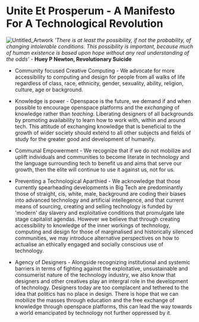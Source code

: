 # Unite Et Prosperum - A Manifesto For A Technological Revolution #

![Untitled_Artwork](https://user-images.githubusercontent.com/93615368/140510711-e838fc4e-64cf-478c-bd39-72b389c4b225.jpg)
*'There is at least the possibility, if not the probability, of changing intolerable conditions. This possibility is important, because much of human existence is based upon hope without any real understanding of the odds'* - **Huey P Newton, Revolutionary Suicide**

- Community focused Creative Computing - We advocate for more accessibility to computing and design for people from all walks of life regardless of class, race, ethnicity, gender, sexuality, ability, religion, culture, age or background.

- Knowledge is power - Openspace is the future, we demand if and when possible to encourage openspace platforms and the *exchanging* of knowledge rather than *teaching.* Liberating designers of all backgrounds by promoting availability to learn how to work with, within and around tech. This attitude of exchanging knowledge that is beneficial to the growth of wider society should extend to all other subjects and fields of study for the greater good and development of humanity. 

- Communal Empowerment - We recognize that if we do not mobilize and uplift individuals and communities to become literate in technology and the language surrounding tech to benefit us and aims that serve our growth, then the elite will continue to use it against us, not for us. 

- Preventing a Technological Aparthied - We acknowledge that those currently spearheading developments in Big Tech are predominantly those of straight, cis, white, male, background are coding their biases into advanced technology and artificial intellegence, and that current means of sourcing, creating and selling technology is funded by 'modern' day slavery and exploitative conditions that promulgate late stage capitalist agendas. However we believe that through creating accessibility to knowledge of the inner workings of technology, computing and design for those of marginalised and historically silenced communities, we may introduce alternative perspectives on how to actualise an ethically engaged and socially conscious use of technology.

- Agency of Designers - Alongside recognizing institutional and systemic barriers in terms of fighting against the exploitative, unsustainable and consumerist nature of the technology industry, we also know that designers and other creatives play an intergral role in the development of technology. Designers today are too complacent and tethered to the idea that politics has no place in design. There is hope that we can mobilize the masses through education and the free exchange of knowledge through openspace platforms, this can lead the way towards a world emancipated by technology not further oppressed by it.   
